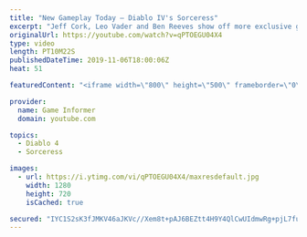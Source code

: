 ```yaml
---
title: "New Gameplay Today – Diablo IV's Sorceress"
excerpt: "Jeff Cork, Leo Vader and Ben Reeves show off more exclusive gameplay of Diablo IV, which can be viewed without commentary at ..."
originalUrl: https://youtube.com/watch?v=qPTOEGU04X4
type: video
length: PT10M22S
publishedDateTime: 2019-11-06T18:00:06Z
heat: 51

featuredContent: "<iframe width=\"800\" height=\"500\" frameborder=\"0\" src=\"https://www.youtube.com/embed/qPTOEGU04X4\" allow=\"accelerometer; autoplay; encrypted-media; gyroscope; picture-in-picture\" allowfullscreen></iframe>"

provider:
  name: Game Informer
  domain: youtube.com

topics:
  - Diablo 4
  - Sorceress

images:
  - url: https://i.ytimg.com/vi/qPTOEGU04X4/maxresdefault.jpg
    width: 1280
    height: 720
    isCached: true

secured: "IYC1S2sK3fJMKV46aJKVc//Xem8t+pAJ6BEZtt4H9Y4QlCwUIdmwRg+pjL7fuWyAA3ZkwOCEmm5g3W/4fULTHSi7LyjS26sCDPq0TEK8J9x9z/get1bIGI775Vu0Yhj/J6St7k37LvFp4wB+/qYO/5ms2MbxtV1T9DHuyO3AjsNRoYyPft1JnzwFWVK4VBxIYank9YktJyrO2BP0wLUA1cw4nU6V1SQVgZYCi+hb42uCH2YzOqpVYCQXkkftPFJZZJXSSkLEpCHq4OMan2PaCyUKdIE0G4EsKBzzSxdAaASHa9ODtrU41AGOWHKc6JLoZwz3xz08P9bOXsnZjjhAsRvqpVerLDwJlFzCq27aYRBweJX8wWU+f7wS902YqO6G6L7drbR5Y7GwBgYtnsb6aycffdSlVAC/LLLh1aD5vumULr+KWinlSzP6wAgz9Kxm;m97YLdOtQOb79fohT2+f0w=="
---
```


